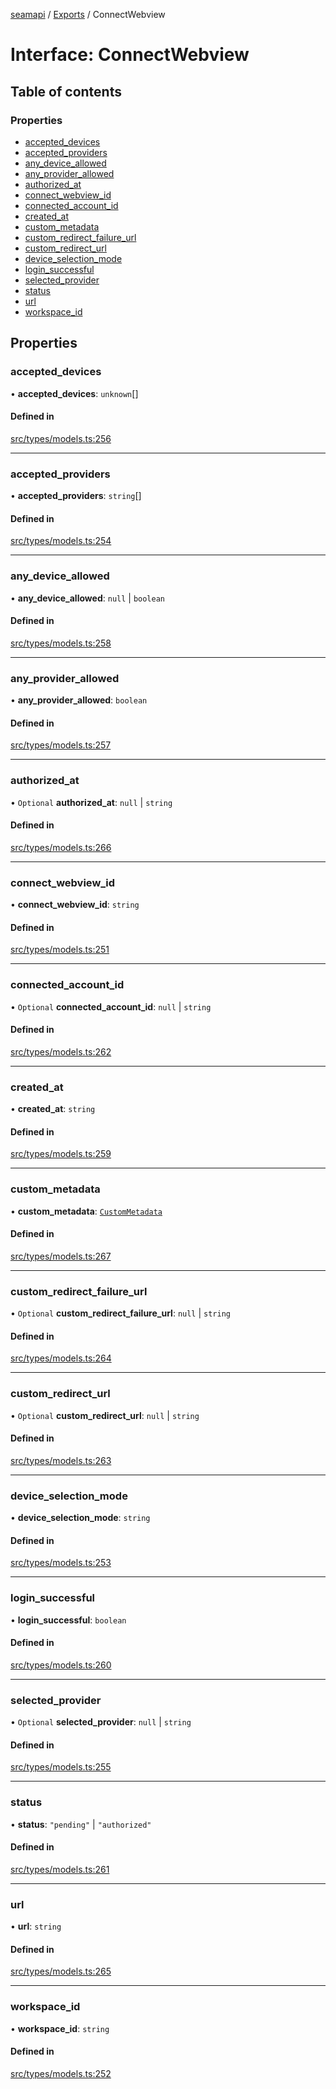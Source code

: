 [seamapi](../README.md) / [Exports](../modules.md) / ConnectWebview

# Interface: ConnectWebview

## Table of contents

### Properties

- [accepted\_devices](ConnectWebview.md#accepted_devices)
- [accepted\_providers](ConnectWebview.md#accepted_providers)
- [any\_device\_allowed](ConnectWebview.md#any_device_allowed)
- [any\_provider\_allowed](ConnectWebview.md#any_provider_allowed)
- [authorized\_at](ConnectWebview.md#authorized_at)
- [connect\_webview\_id](ConnectWebview.md#connect_webview_id)
- [connected\_account\_id](ConnectWebview.md#connected_account_id)
- [created\_at](ConnectWebview.md#created_at)
- [custom\_metadata](ConnectWebview.md#custom_metadata)
- [custom\_redirect\_failure\_url](ConnectWebview.md#custom_redirect_failure_url)
- [custom\_redirect\_url](ConnectWebview.md#custom_redirect_url)
- [device\_selection\_mode](ConnectWebview.md#device_selection_mode)
- [login\_successful](ConnectWebview.md#login_successful)
- [selected\_provider](ConnectWebview.md#selected_provider)
- [status](ConnectWebview.md#status)
- [url](ConnectWebview.md#url)
- [workspace\_id](ConnectWebview.md#workspace_id)

## Properties

### accepted\_devices

• **accepted\_devices**: `unknown`[]

#### Defined in

[src/types/models.ts:256](https://github.com/seamapi/javascript/blob/main/src/types/models.ts#L256)

___

### accepted\_providers

• **accepted\_providers**: `string`[]

#### Defined in

[src/types/models.ts:254](https://github.com/seamapi/javascript/blob/main/src/types/models.ts#L254)

___

### any\_device\_allowed

• **any\_device\_allowed**: ``null`` \| `boolean`

#### Defined in

[src/types/models.ts:258](https://github.com/seamapi/javascript/blob/main/src/types/models.ts#L258)

___

### any\_provider\_allowed

• **any\_provider\_allowed**: `boolean`

#### Defined in

[src/types/models.ts:257](https://github.com/seamapi/javascript/blob/main/src/types/models.ts#L257)

___

### authorized\_at

• `Optional` **authorized\_at**: ``null`` \| `string`

#### Defined in

[src/types/models.ts:266](https://github.com/seamapi/javascript/blob/main/src/types/models.ts#L266)

___

### connect\_webview\_id

• **connect\_webview\_id**: `string`

#### Defined in

[src/types/models.ts:251](https://github.com/seamapi/javascript/blob/main/src/types/models.ts#L251)

___

### connected\_account\_id

• `Optional` **connected\_account\_id**: ``null`` \| `string`

#### Defined in

[src/types/models.ts:262](https://github.com/seamapi/javascript/blob/main/src/types/models.ts#L262)

___

### created\_at

• **created\_at**: `string`

#### Defined in

[src/types/models.ts:259](https://github.com/seamapi/javascript/blob/main/src/types/models.ts#L259)

___

### custom\_metadata

• **custom\_metadata**: [`CustomMetadata`](../modules.md#custommetadata)

#### Defined in

[src/types/models.ts:267](https://github.com/seamapi/javascript/blob/main/src/types/models.ts#L267)

___

### custom\_redirect\_failure\_url

• `Optional` **custom\_redirect\_failure\_url**: ``null`` \| `string`

#### Defined in

[src/types/models.ts:264](https://github.com/seamapi/javascript/blob/main/src/types/models.ts#L264)

___

### custom\_redirect\_url

• `Optional` **custom\_redirect\_url**: ``null`` \| `string`

#### Defined in

[src/types/models.ts:263](https://github.com/seamapi/javascript/blob/main/src/types/models.ts#L263)

___

### device\_selection\_mode

• **device\_selection\_mode**: `string`

#### Defined in

[src/types/models.ts:253](https://github.com/seamapi/javascript/blob/main/src/types/models.ts#L253)

___

### login\_successful

• **login\_successful**: `boolean`

#### Defined in

[src/types/models.ts:260](https://github.com/seamapi/javascript/blob/main/src/types/models.ts#L260)

___

### selected\_provider

• `Optional` **selected\_provider**: ``null`` \| `string`

#### Defined in

[src/types/models.ts:255](https://github.com/seamapi/javascript/blob/main/src/types/models.ts#L255)

___

### status

• **status**: ``"pending"`` \| ``"authorized"``

#### Defined in

[src/types/models.ts:261](https://github.com/seamapi/javascript/blob/main/src/types/models.ts#L261)

___

### url

• **url**: `string`

#### Defined in

[src/types/models.ts:265](https://github.com/seamapi/javascript/blob/main/src/types/models.ts#L265)

___

### workspace\_id

• **workspace\_id**: `string`

#### Defined in

[src/types/models.ts:252](https://github.com/seamapi/javascript/blob/main/src/types/models.ts#L252)

